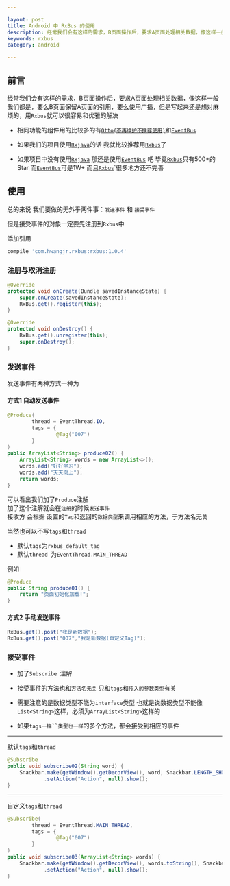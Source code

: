 ```yaml
---

layout: post
title: Android 中 RxBus 的使用
description: 经常我们会有这样的需求，B页面操作后，要求A页面处理相关数据，像这样一般我们都是，要么B页面保留A页面的引用，要么使用广播，但是写起来还是想对麻烦的，用Rxbus就可以很容易和优雅的解决
keywords: rxbus
category: android

---
```



## 前言

经常我们会有这样的需求，B页面操作后，要求A页面处理相关数据，像这样一般我们都是，要么B页面保留A页面的引用，要么使用广播，但是写起来还是想对麻烦的，用`Rxbus`就可以很容易和优雅的解决  

+ 相同功能的组件用的比较多的有[`Otto(不再维护不推荐使用)`](https://github.com/square/otto)和[`EventBus`](https://github.com/greenrobot/EventBus)  

+ 如果我们的项目使用[`Rxjava`](https://github.com/ReactiveX/RxJava)的话 我就比较推荐用[`Rxbus`](https://github.com/AndroidKnife/RxBus)了  

+ 如果项目中没有使用[`Rxjava`](https://github.com/ReactiveX/RxJava) 那还是使用[`EventBus`](https://github.com/greenrobot/EventBus) 吧 毕竟[`Rxbus`](https://github.com/AndroidKnife/RxBus)只有500+的Star 而[`EventBus`](https://github.com/greenrobot/EventBus)可是1W+  而且[`Rxbus`](https://github.com/AndroidKnife/RxBus)`很多地方还不完善



## 使用

总的来说 我们要做的无外乎两件事：`发送事件` 和 `接受事件`

但是接受事件的对象一定要先注册到`Rxbus`中

添加引用

```gradle
compile 'com.hwangjr.rxbus:rxbus:1.0.4'
```

### 注册与取消注册

```java
@Override
protected void onCreate(Bundle savedInstanceState) {
    super.onCreate(savedInstanceState);
    RxBus.get().register(this);
}

@Override
protected void onDestroy() {
    RxBus.get().unregister(this);
    super.onDestroy();
}
```

### 发送事件

发送事件有两种方式一种为

#### 方式1 自动发送事件

```java
@Produce(
        thread = EventThread.IO,
        tags = {
                @Tag("007")
        }
)
public ArrayList<String> produce02() {
    ArrayList<String> words = new ArrayList<>();
    words.add("好好学习");
    words.add("天天向上");
    return words;
}
```

可以看出我们加了`Produce`注解  
加了这个注解就会在`注册`的时候`发送事件`  
接收方 会根据 设置的`Tag`和返回的`数据类型`来调用相应的方法，于方法名无关  

当然也可以不写`tags`和`thread` 
 
+ 默认`tags`为`rxbus_default_tag`
+ 默认`thread `为`EventThread.MAIN_THREAD`

例如

```java
@Produce
public String produce01() {
    return "页面初始化加载!";
}
```

#### 方式2 手动发送事件

```java
RxBus.get().post("我是新数据");
RxBus.get().post("007","我是新数据(自定义Tag)");
```

### 接受事件

+ 加了`Subscribe `注解  

+ 接受事件的方法也和`方法名无关` 只和`tags`和`传入的参数类型`有关  

+ 需要注意的是数据类型不能为`interface`类型  也就是说数据类型不能像`List<String>`这样，必须为`ArrayList<String>`这样的

+ 如果`tags一样``类型也一样`的多个方法，都会接受到相应的事件

---

默认`tags`和`thread`

```java
@Subscribe
public void subscribe02(String word) {
    Snackbar.make(getWindow().getDecorView(), word, Snackbar.LENGTH_SHORT)
            .setAction("Action", null).show();
}

```

---

自定义`tags`和`thread`

```java
@Subscribe(
        thread = EventThread.MAIN_THREAD,
        tags = {
                @Tag("007")
        }
)
public void subscribe03(ArrayList<String> words) {
    Snackbar.make(getWindow().getDecorView(), words.toString(), Snackbar.LENGTH_SHORT)
            .setAction("Action", null).show();
}
```
